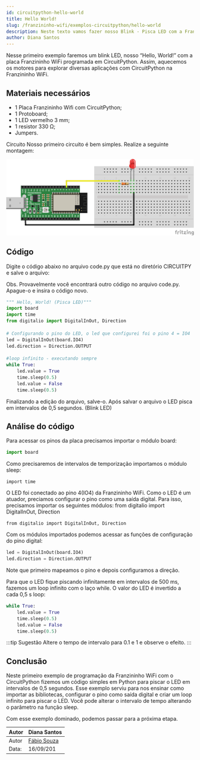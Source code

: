```yaml
---
id: circuitpython-hello-world
title: Hello World!
slug: /franzininho-wifi/exemplos-circuitpython/hello-world
description: Neste texto vamos fazer nosso Blink - Pisca LED com a Franzininho WiFi
author: Diana Santos
---
```



Nesse primeiro  exemplo faremos um blink LED, nosso “Hello, World!” com a placa Franzininho WiFi programada em CircuitPython. Assim, aquecemos os motores para explorar diversas aplicações com CircuitPython na Franzininho WiFi.


## Materiais necessários
- 1 Placa Franzininho Wifi com CircuitPython;
- 1 Protoboard;
- 1 LED vermelho 3 mm;
- 1 resistor 330 Ω;
- Jumpers.

Circuito
Nosso primeiro circuito é bem simples. Realize a seguinte montagem:

![franzininho-wifi-hello-world](img/hello-world/0x00-Hello_world.png)

## Código

Digite o código abaixo no arquivo code.py que está no diretório CIRCUITPY e salve o arquivo:

Obs. Provavelmente você encontrará outro código no arquivo code.py. Apague-o e insira o código novo.

```python
""" Hello, World! (Pisca LED)"""
import board
import time
from digitalio import DigitalInOut, Direction

# Configurando o pino do LED, o led que configurei foi o pino 4 = IO4
led = DigitalInOut(board.IO4)
led.direction = Direction.OUTPUT

#loop infinito - executando sempre
while True:    
    led.value = True
    time.sleep(0.5)
    led.value = False
    time.sleep(0.5)
```

Finalizando a edição do arquivo, salve-o.
Após salvar o arquivo o LED pisca em intervalos de 0,5 segundos. (Blink LED)



## Análise do código

Para acessar os pinos da placa precisamos importar o módulo board:

```python
import board
```
Como  precisaremos de intervalos de temporização importamos o módulo sleep:


```
import time
```

O LED foi conectado ao pino 4(IO4) da Franzininho WiFi. Como o LED é um atuador, preciamos configurar o pino como uma saída digital. Para isso, precisamos importar os seguintes módulos:
from digitalio import DigitalInOut, Direction

```
from digitalio import DigitalInOut, Direction
```

Com os módulos importados podemos acessar as funções de configuração do pino digital:

```python
led = DigitalInOut(board.IO4)
led.direction = Direction.OUTPUT
```
Note que primeiro mapeamos o pino e depois  configuramos a direção.

Para que o LED fique piscando infinitamente em intervalos de 500 ms, fazemos um loop infinito com o laço while. O valor do LED é invertido a cada 0,5 s loop:

```python
while True:    
    led.value = True
    time.sleep(0.5)
    led.value = False
    time.sleep(0.5)
```

:::tip Sugestão
Altere o tempo de intervalo para 0.1 e 1 e observe o efeito.
:::


## Conclusão

Neste primeiro exemplo de programação da  Franzininho WiFi com o CircuitPython fizemos um código simples em Python para piscar o LED em intervalos de 0,5 segundos. Esse exemplo serviu para nos ensinar como importar as bibliotecas, configurar o pino como saída digital e criar um loop infinito para piscar o LED. Você pode alterar o intervalo de tempo alterando o parâmetro na função sleep.

Com esse exemplo dominado, podemos passar para a próxima etapa.

| Autor | Diana Santos |
|-------|--------------|
| Autor | [Fábio Souza](https://github.com/FBSeletronica) |
| Data: | 16/09/201    |
